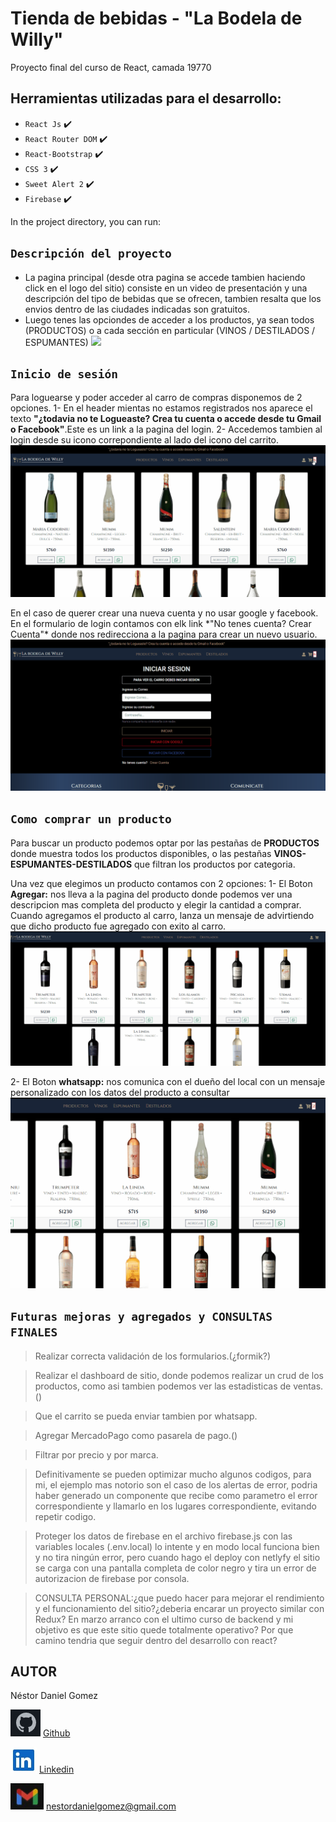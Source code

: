 # Tienda de bebidas - "La Bodela de Willy"

Proyecto final del curso de React, camada 19770

## Herramientas utilizadas para el desarrollo:

- `React Js` ✔️
- `React Router DOM` ✔️
- `React-Bootstrap` ✔️
- `CSS 3` ✔️
- `Sweet Alert 2` ✔️
- `Firebase` ✔️

In the project directory, you can run:

## `Descripción del proyecto`

- La pagina principal (desde otra pagina se accede tambien haciendo click en el logo del sitio) consiste en un video de presentación y una descripción del tipo de bebidas que se ofrecen, tambien resalta que los envios dentro de las ciudades indicadas son gratuitos.
- Luego tenes las opciondes de acceder a los productos, ya sean todos (PRODUCTOS) o a cada sección en particular (VINOS / DESTILADOS / ESPUMANTES)
  <img src="./public/gifs/Navegacion.gif" />

## `Inicio de sesión`

Para loguearse y poder acceder al carro de compras disponemos de 2 opciones.
1- En el header mientas no estamos registrados nos aparece el texto **"¿todavia no te Logueaste? Crea tu cuenta o accede desde tu Gmail o Facebook"**.Este es un link a la pagina del login.
2- Accedemos tambien al login desde su icono correpondiente al lado del icono del carrito.
<img src="./public/gifs/VerCarrito.gif" />

En el caso de querer crear una nueva cuenta y no usar google y facebook. En el formulario de login contamos con elk link \*"No tenes cuenta? Crear Cuenta"\* donde nos redirecciona a la pagina para crear un nuevo usuario.
<img src="./public/gifs/CrearCuenta.gif" />

## `Como comprar un producto`

Para buscar un producto podemos optar por las pestañas de **PRODUCTOS** donde muestra todos los productos disponibles, o las pestañas **VINOS-ESPUMANTES-DESTILADOS** que filtran los productos por categoria.

Una vez que elegimos un producto contamos con 2 opciones:
1- El Boton **Agregar:** nos lleva a la pagina del producto donde podemos ver una descripcion mas completa del producto y elegir la cantidad a comprar. Cuando agregamos el producto al carro, lanza un mensaje de advirtiendo que dicho producto fue agregado con exito al carro.
<img src="./public/gifs/CompraConCarro.gif" />

2- El Boton **whatsapp:** nos comunica con el dueño del local con un mensaje personalizado con los datos del producto a consultar
<img src="./public/gifs/ConsultaWhatsapp.gif" />

## `Futuras mejoras y agregados y CONSULTAS FINALES`

> Realizar correcta validación de los formularios.(¿formik?)

> Realizar el dashboard de sitio, donde podemos realizar un crud de los productos, como asi tambien podemos ver las estadisticas de ventas.()

> Que el carrito se pueda enviar tambien por whatsapp.

> Agregar MercadoPago como pasarela de pago.()

> Filtrar por precio y por marca.

> Definitivamente se pueden optimizar mucho algunos codigos, para mi, el ejemplo mas notorio son el caso de los alertas de error, podria haber generado un componente que recibe como parametro el error correspondiente y llamarlo en los lugares correspondiente, evitando repetir codigo.

> Proteger los datos de firebase en el archivo firebase.js con las variables locales (.env.local) lo intente y en modo local funciona bien y no tira ningún error, pero cuando hago el deploy con netlyfy el sitio se carga con una pantalla completa de color negro y tira un error de autorizacion de firebase por consola.

> CONSULTA PERSONAL:¿que puedo hacer para mejorar el rendimiento y el funcionamiento del sitio?¿deberia encarar un proyecto similar con Redux? En marzo arranco con el ultimo curso de backend y mi objetivo es que este sitio quede totalmente operativo? Por que camino tendria que seguir dentro del desarrollo con react?

## AUTOR

Néstor Daniel Gomez

<img src="./public/gifs/github.jpg" /> [Github](https://github.com/NestorDanielGomez)

<img src="./public/gifs/linkedin.jpg" /> [Linkedin](linkedin.com/in/nestor-daniel-gómez-acuña-1000bb203)

<img src="./public/gifs/gmail.jpg" /> nestordanielgomez@gmail.com
